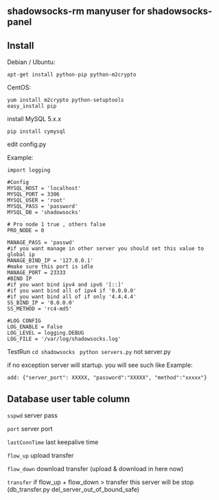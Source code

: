 shadowsocks-rm manyuser for shadowsocks-panel
----------------

Install
-------

Debian / Ubuntu:

    apt-get install python-pip python-m2crypto

CentOS:

    yum install m2crypto python-setuptools
    easy_install pip

install MySQL 5.x.x

`pip install cymysql`


edit config.py

Example:

    import logging
    
    #Config
    MYSQL_HOST = 'localhost'
    MYSQL_PORT = 3306
    MYSQL_USER = 'root'
    MYSQL_PASS = 'password'
    MYSQL_DB = 'shadowsocks'
    
    # Pro node 1 true , others false
    PRO_NODE = 0
    
    MANAGE_PASS = 'passwd'
    #if you want manage in other server you should set this value to global ip
    MANAGE_BIND_IP = '127.0.0.1'
    #make sure this port is idle
    MANAGE_PORT = 23333
    #BIND IP
    #if you want bind ipv4 and ipv6 '[::]'
    #if you want bind all of ipv4 if '0.0.0.0'
    #if you want bind all of if only '4.4.4.4'
    SS_BIND_IP = '0.0.0.0'
    SS_METHOD = 'rc4-md5'
    
    #LOG CONFIG
    LOG_ENABLE = False
    LOG_LEVEL = logging.DEBUG
    LOG_FILE = '/var/log/shadowsocks.log'


TestRun `cd shadowsocks` ` python servers.py` not server.py

if no exception server will startup. you will see such like
Example:

    add: {"server_port": XXXXX, "password":"XXXXX", "method":"xxxxx"}


Database user table column
------------------
`sspwd` server pass

`port` server port

`lastConnTime` last keepalive time

`flow_up` upload transfer

`flow_down` download transfer (upload & download in here now)

`transfer` if flow_up + flow_down > transfer this server will be stop (db_transfer.py del_server_out_of_bound_safe)

